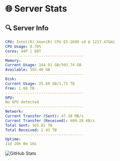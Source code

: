 # 🌐 Server Stats
## 🔍 Server Info
```yaml
CPU: Intel(R) Xeon(R) CPU E5-2699 v4 @ 1237.47GHz
CPU Usage: 0.70%
Cores: 44P | 88T
-----------------------------------
Memory:
Current Usage: 144.91 GB/503.74 GB
Available: 355.46 GB
-----------------------------------
Disk:
Current Usage: 25.69 GB/1.71 TB
Free: 1.60 TB
-----------------------------------
GPU:
No GPU detected
-----------------------------------
Network:
Current Transfer (Sent): 47.38 MB/s
Current Transfer (Received): 609.28 KB/s
Total Sent: 165.81 TB
Total Received: 2.43 TB
-----------------------------------
Uptime:
21d 20h 0m 16s
```
![GitHub Stats](https://img.shields.io/badge/Updated-2025-03-01_18:43:34-blue)